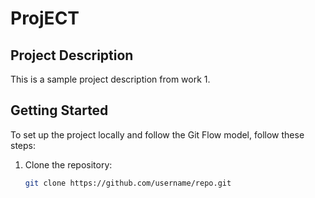 # ProjECT

## Project Description

This is a sample project description from work 1.

## Getting Started

To set up the project locally and follow the Git Flow model, follow these steps:

1. Clone the repository:
   ```bash
   git clone https://github.com/username/repo.git
